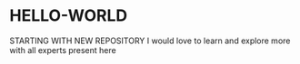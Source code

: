 # HELLO-WORLD
STARTING WITH NEW REPOSITORY
I would love to learn and explore more with all experts present here
